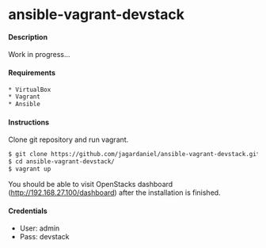 # ansible-vagrant-devstack
#### Description
Work in progress...
#### Requirements
```sh
* VirtualBox
* Vagrant
* Ansible
```
#### Instructions
Clone git repository and run vagrant.
```sh
$ git clone https://github.com/jagardaniel/ansible-vagrant-devstack.git
$ cd ansible-vagrant-devstack/
$ vagrant up
```

You should be able to visit OpenStacks dashboard (http://192.168.27.100/dashboard) after the installation is finished.

#### Credentials
* User: admin
* Pass: devstack
